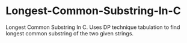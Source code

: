# Longest-Common-Substring-In-C
Longest Common Substring In C. Uses DP technique tabulation to find longest common substring of the two given strings.
